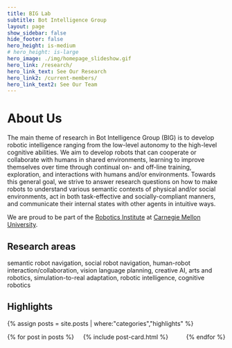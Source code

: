 ```yaml
---
title: BIG Lab
subtitle: Bot Intelligence Group
layout: page
show_sidebar: false
hide_footer: false
hero_height: is-medium
# hero_height: is-large
hero_image: ./img/homepage_slideshow.gif
hero_link: /research/
hero_link_text: See Our Research
hero_link2: /current-members/
hero_link_text2: See Our Team
---
```


# About Us

The main theme of research in Bot Intelligence Group (BIG) is to develop robotic intelligence ranging from the low-level autonomy to the high-level cognitive abilities. We aim to develop robots that can cooperate or collaborate with humans in shared environments, learning to improve themselves over time through continual on- and off-line training, exploration, and interactions with humans and/or environments. Towards this general goal, we strive to answer research questions on how to make robots to understand various semantic contexts of physical and/or social environments, act in both task-effective and socially-compliant manners, and communicate their internal states with other agents in intuitive ways.

We are proud to be part of the [Robotics Institute](https://www.ri.cmu.edu/)
at [Carnegie Mellon University](https://www.cmu.edu/).

## Research areas 
semantic robot navigation, social robot navigation, human-robot interaction/collaboration, vision language planning, creative AI, arts and robotics, simulation-to-real adaptation, robotic intelligence, cognitive robotics


## Highlights

{% assign posts = site.posts | where:"categories","highlights" %}
<div class="columns is-multiline">
    {% for post in posts %}
    <div class="column is-4-desktop is-6-tablet">
        {% include post-card.html %}
    </div>
    {% endfor %}
</div>